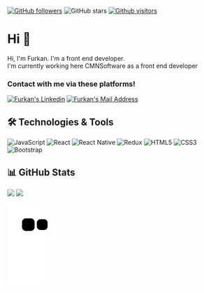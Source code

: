 [![GitHub followers](https://img.shields.io/github/followers/furkanyilmazz?style=social)](https://github.com/furkanyilmazz?tab=followers)
![GitHub stars](https://img.shields.io/github/stars/furkanyilmazz?style=social)
[![Github visitors](https://visitor-badge.glitch.me/badge?page_id=furkanyilmazz.visitor-badge)](https://GitHub.com/furkanyilmazz/StrapDown.js/stargazers/)

# Hi 👋

<p>
          Hi, I'm Furkan. I'm a front end developer.
          <br />
          I'm currently working here 
            CMNSoftware
          </a>
          as a front end developer
        </p>

### Contact with me via these platforms!

<a href="https://www.linkedin.com/in/furkan-y%C4%B1lmaz-84734b17b/" target="_blank" rel="nofollow"><img alt="Furkan's Linkedin" src="https://img.shields.io/badge/LinkedIn-0077B5?style=for-the-badge&logo=linkedin&logoColor=white" /></a>
<a href="mailto:furkanvsarda@gmail.com" target="_blank" rel="nofollow"><img alt="Furkan's Mail Address" src="https://img.shields.io/badge/Gmail-D14836?style=for-the-badge&logo=gmail&logoColor=white" /></a>

## 🛠 Technologies & Tools

<div>
<img alt="JavaScript" src="https://img.shields.io/badge/JavaScript-F7DF1E?style=for-the-badge&logo=javascript&logoColor=black"/>
<img alt="React" src="https://img.shields.io/badge/React-20232A?style=for-the-badge&logo=react&logoColor=61DAFB"></img>
<img alt="React Native" src="https://img.shields.io/badge/React_Native-20232A?style=for-the-badge&logo=react&logoColor=61DAFB"></img>
<img alt="Redux" src="https://img.shields.io/badge/Redux-593D88?style=for-the-badge&logo=redux&logoColor=white"></img>
<img alt="HTML5" src="https://img.shields.io/badge/HTML5-E34F26?style=for-the-badge&logo=html5&logoColor=white"></img>
<img alt="CSS3" src="https://img.shields.io/badge/CSS3-1572B6?style=for-the-badge&logo=css3&logoColor=white"></img>
<img alt="Bootstrap" src="https://img.shields.io/badge/bootstrap%20-%23563D7C.svg?&style=for-the-badge&logo=bootstrap&logoColor=white"/>
</div>

## 📊 GitHub Stats

<div>
  <img src="https://github-readme-stats.vercel.app/api?username=furkanyilmazz&count_private=true&show_icons=true&theme=tokyonight">
  <img src="https://github-readme-stats.vercel.app/api/top-langs/?username=furkanyilmazz&hide=html,ruby&layout=compact&show_icons=true&theme=tokyonight">
</div>

![snake svg](https://github.com/furkanyilmazz/furkanyilmazz/blob/output/github-contribution-grid-snake.svg)
